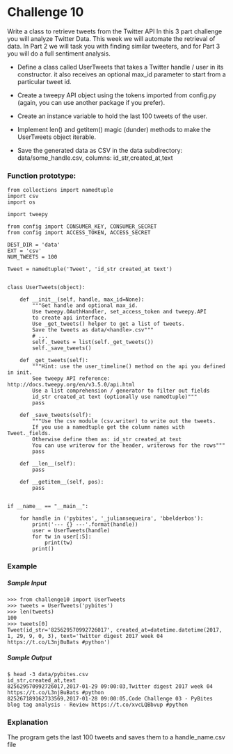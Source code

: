 # Challenge 10
Write a class to retrieve tweets from the Twitter API
In this 3 part challenge you will analyze Twitter Data.
This week we will automate the retrieval of data. In Part 2 we will
task you with finding similar tweeters, and for Part 3 you will do a
full sentiment analysis.

- Define a class called UserTweets that takes a Twitter handle / user in its constructor. it also receives an optional max_id parameter to start from a particular tweet id.

- Create a tweepy API object using the tokens imported from config.py (again, you can use another package if you prefer).

- Create an instance variable to hold the last 100 tweets of the user.

- Implement len() and getitem() magic (dunder) methods to make the UserTweets object iterable.

- Save the generated data as CSV in the data subdirectory: data/some_handle.csv, columns: id_str,created_at,text


### Function prototype:
    from collections import namedtuple
    import csv
    import os

    import tweepy

    from config import CONSUMER_KEY, CONSUMER_SECRET
    from config import ACCESS_TOKEN, ACCESS_SECRET

    DEST_DIR = 'data'
    EXT = 'csv'
    NUM_TWEETS = 100

    Tweet = namedtuple('Tweet', 'id_str created_at text')


    class UserTweets(object):

        def __init__(self, handle, max_id=None):
            """Get handle and optional max_id.
            Use tweepy.OAuthHandler, set_access_token and tweepy.API
            to create api interface.
            Use _get_tweets() helper to get a list of tweets.
            Save the tweets as data/<handle>.csv"""
            # ...
            self._tweets = list(self._get_tweets())
            self._save_tweets()

        def _get_tweets(self):
            """Hint: use the user_timeline() method on the api you defined in init.
            See tweepy API reference: http://docs.tweepy.org/en/v3.5.0/api.html
            Use a list comprehension / generator to filter out fields
            id_str created_at text (optionally use namedtuple)"""
            pass

        def _save_tweets(self):
            """Use the csv module (csv.writer) to write out the tweets.
            If you use a namedtuple get the column names with Tweet._fields.
            Otherwise define them as: id_str created_at text
            You can use writerow for the header, writerows for the rows"""
            pass

        def __len__(self):
            pass

        def __getitem__(self, pos):
            pass


    if __name__ == "__main__":

        for handle in ('pybites', '_juliansequeira', 'bbelderbos'):
            print('--- {} ---'.format(handle))
            user = UserTweets(handle)
            for tw in user[:5]:
                print(tw)
            print()
 
### Example
##### Sample Input
    >>> from challenge10 import UserTweets
    >>> tweets = UserTweets('pybites')
    >>> len(tweets)
    100
    >>> tweets[0]
    Tweet(id_str='825629570992726017', created_at=datetime.datetime(2017, 1, 29, 9, 0, 3), text='Twitter digest 2017 week 04 https://t.co/L3njBuBats #python')
 
##### Sample Output
    $ head -3 data/pybites.csv
    id_str,created_at,text
    825629570992726017,2017-01-29 09:00:03,Twitter digest 2017 week 04 https://t.co/L3njBuBats #python
    825267189162733569,2017-01-28 09:00:05,Code Challenge 03 - PyBites blog tag analysis - Review https://t.co/xvcLQBbvup #python
 
### Explanation
The program gets the last 100 tweets and saves them to a handle_name.csv file
